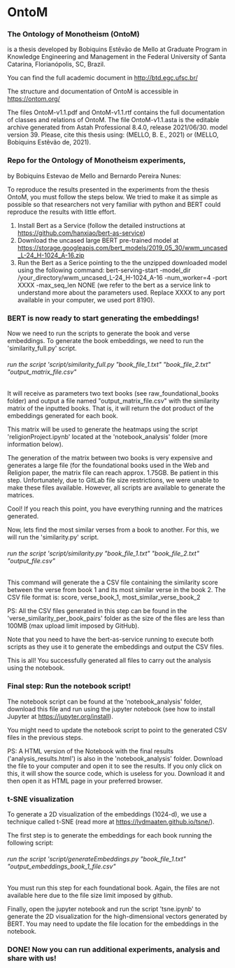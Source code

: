 # OntoM

### The Ontology of Monotheism (OntoM) 
is a thesis developed by Bobiquins Estêvão de Mello at Graduate Program in Knowledge Engineering and Management in the Federal University of Santa Catarina, Florianópolis, SC, Brazil. 

You can find the full academic document in http://btd.egc.ufsc.br/

The structure and documentation of OntoM is accessible in https://ontom.org/

The files OntoM-v1.1.pdf and OntoM-v1.1.rtf contains the full documentation of classes and relations of OntoM.
The file OntoM-v1.1.asta is the editable archive generated from Astah Professional 8.4.0, release 2021/06/30. model version 39.
Please, cite this thesis using: (MELLO, B. E., 2021) or (MELLO, Bobiquins Estêvão de, 2021).

### Repo for the Ontology of Monotheism experiments,
by Bobiquins Estevao de Mello and Bernardo Pereira Nunes:

To reproduce the results presented in the experiments from the thesis OntoM, you must follow the steps below. We tried to make it as simple as possible so that researchers not very familiar with python and BERT could reproduce the results with little effort.

1. Install Bert as a Service (follow the detailed instructions at https://github.com/hanxiao/bert-as-service)
2. Download the uncased large BERT pre-trained model at https://storage.googleapis.com/bert_models/2019_05_30/wwm_uncased_L-24_H-1024_A-16.zip
3. Run the Bert as a Serice pointing to the the unzipped downloaded model using the following command: bert-serving-start -model_dir /your_directory/wwm_uncased_L-24_H-1024_A-16 -num_worker=4 -port XXXX -max_seq_len NONE (we refer to the bert as a service link to understand more about the parameters used. Replace XXXX to any port available in your computer, we used port 8190).

### BERT is now ready to start generating the embeddings!

Now we need to run the scripts to generate the book and verse embeddings. To generate the book embeddings, we need to run the 'similarity_full.py' script.

###### run the script 'script/similarity_full.py "book_file_1.txt" "book_file_2.txt" "output_matrix_file.csv"

It will receive as parameters two text books (see raw_foundational_books folder) and output a file named "output_matrix_file.csv" with the similarity matrix of the inputted books. That is, it will return the dot product of the embeddings generated for each book. 

This matrix will be used to generate the heatmaps using the script 'religionProject.ipynb' located at the 'notebook_analysis' folder (more information below).

The generation of the matrix between two books is very expensive and generates a large file (for the foundational books used in the Web and Religion paper, the matrix file can reach approx. 1.75GB. Be patient in this step. Unfortunately, due to GitLab file size restrictions, we were unable to make these files available. However, all scripts are available to generate the matrices.

Cool! If you reach this point, you have everything running and the matrices generated.

Now, lets find the most similar verses from a book to another. For this, we will run the 'similarity.py' script.

###### run the script 'script/similarity.py "book_file_1.txt" "book_file_2.txt" "output_file.csv"

This command will generate the a CSV file containing the similarity score between the verse from book 1 and its most similar verse in the book 2. The CSV file format is: score, verse_book_1, most_similar_verse_book_2

PS: All the CSV files generated in this step can be found in the 'verse_similarity_per_book_pairs' folder as the size of the files are less than 100MB (max upload limit imposed by GitHub).

Note that you need to have the bert-as-service running to execute both scripts as they use it to generate the embeddings and output the CSV files.

This is all! You successfully generated all files to carry out the analysis using the notebook.

### Final step: Run the notebook script!

The notebook script can be found at the 'notebook_analysis' folder, download this file and run using the jupyter notebook (see how to install Jupyter at https://jupyter.org/install).

You might need to update the notebook script to point to the generated CSV files in the previous steps.

PS: A HTML version of the Notebook with the final results ('analysis_results.html') is also in the 'notebook_analysis' folder. Download the file to your computer and open it to see the results. If you only click on this, it will show the source code, which is useless for you. Download it and then open it as HTML page in your preferred browser.

### t-SNE visualization

To generate a 2D visualization of the embeddings (1024-d), we use a technique called t-SNE (read more at https://lvdmaaten.github.io/tsne/).

The first step is to generate the embeddings for each book running the following script:

###### run the script 'script/generateEmbeddings.py "book_file_1.txt" "output_embeddings_book_1_file.csv"

You must run this step for each foundational book. Again, the files are not available here due to the file size limit imposed by github. 

Finally, open the jupyter notebook and run the script 'tsne.ipynb' to generate the 2D visualization for the high-dimensional vectors generated by BERT. You may need to update the file location for the embeddings in the notebook.

### DONE! Now you can run additional experiments, analysis and share with us!
